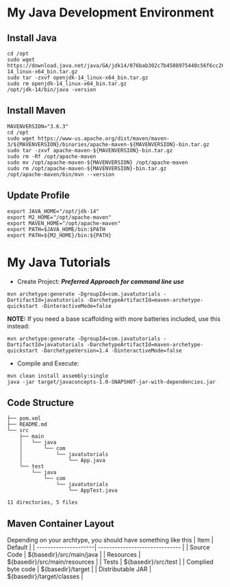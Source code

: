 # My Java Development Environment

## Install Java
```
cd /opt
sudo wget https://download.java.net/java/GA/jdk14/076bab302c7b4508975440c56f6cc26a/36/GPL/openjdk-14_linux-x64_bin.tar.gz
sudo tar -zxvf openjdk-14_linux-x64_bin.tar.gz
sudo rm openjdk-14_linux-x64_bin.tar.gz
/opt/jdk-14/bin/java -version
```

## Install Maven
```
MAVENVERSION="3.6.3"
cd /opt
sudo wget https://www-us.apache.org/dist/maven/maven-3/${MAVENVERSION}/binaries/apache-maven-${MAVENVERSION}-bin.tar.gz
sudo tar -zxvf apache-maven-${MAVENVERSION}-bin.tar.gz
sudo rm -Rf /opt/apache-maven
sudo mv /opt/apache-maven-${MAVENVERSION} /opt/apache-maven
sudo rm /opt/apache-maven-${MAVENVERSION}-bin.tar.gz
/opt/apache-maven/bin/mvn --version
```

## Update Profile
```
export JAVA_HOME="/opt/jdk-14"
export M2_HOME="/opt/apache-maven"
export MAVEN_HOME="/opt/apache-maven"
export PATH=$JAVA_HOME/bin:$PATH
export PATH=${M2_HOME}/bin:${PATH}
```

# My Java Tutorials
* Create Project: ***Preferred Approach for command line use***
```
mvn archetype:generate -DgroupId=com.javatutorials -DartifactId=javatutorials -DarchetypeArtifactId=maven-archetype-quickstart -DinteractiveMode=false
```
**NOTE:** If you need a base scaffolding with more batteries included, use this instead:
```
mvn archetype:generate -DgroupId=com.javatutorials -DartifactId=javatutorials -DarchetypeArtifactId=maven-archetype-quickstart -DarchetypeVersion=1.4 -DinteractiveMode=false
```

* Compile and Execute:
```
mvn clean install assembly:single
java -jar target/javaconcepts-1.0-SNAPSHOT-jar-with-dependencies.jar
```

## Code Structure
```
├── pom.xml
├── README.md
└── src
    ├── main
    │   └── java
    │       └── com
    │           └── javatutorials
    │               └── App.java
    └── test
        └── java
            └── com
                └── javatutorials
                    └── AppTest.java

11 directories, 5 files
```

## Maven Container Layout
Depending on your archtype, you should have something like this
| Item                 | Default                        |
| ---------------------| ------------------------------ |
| Source Code          | ${basedir}/src/main/java       |
| Resources            | ${basedir}/src/main/resources  |
| Tests                | ${basedir}/src/test            |
| Complied byte code   | ${basedir}/target              |
| Distributable JAR    | ${basedir}/target/classes      |
